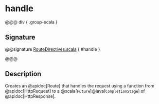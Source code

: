 # handle

@@@ div { .group-scala }

## Signature

@@signature [RouteDirectives.scala]($akka-http$/akka-http/src/main/scala/akka/http/scaladsl/server/directives/RouteDirectives.scala) { #handle }

@@@

## Description

Creates an @apidoc[Route] that handles the request using a function from @apidoc[HttpRequest] to a @scala[`Future`]@java[`CompletionStage`] of @apidoc[HttpResponse].
